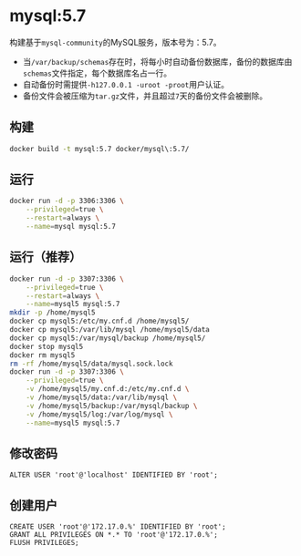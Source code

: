 # mysql:5.7

构建基于`mysql-community`的MySQL服务，版本号为：5.7。
- 当`/var/backup/schemas`存在时，将每小时自动备份数据库，备份的数据库由`schemas`文件指定，每个数据库名占一行。
- 自动备份时需提供`-h127.0.0.1 -uroot -proot`用户认证。
- 备份文件会被压缩为`tar.gz`文件，并且超过`7`天的备份文件会被删除。

## 构建
```bash
docker build -t mysql:5.7 docker/mysql\:5.7/
```

## 运行
```bash
docker run -d -p 3306:3306 \
    --privileged=true \
    --restart=always \
    --name=mysql mysql:5.7
```

## 运行（推荐）
```bash
docker run -d -p 3307:3306 \
    --privileged=true \
    --restart=always \
    --name=mysql5 mysql:5.7
mkdir -p /home/mysql5
docker cp mysql5:/etc/my.cnf.d /home/mysql5/
docker cp mysql5:/var/lib/mysql /home/mysql5/data
docker cp mysql5:/var/mysql/backup /home/mysql5/
docker stop mysql5
docker rm mysql5
rm -rf /home/mysql5/data/mysql.sock.lock
docker run -d -p 3307:3306 \
    --privileged=true \
    -v /home/mysql5/my.cnf.d:/etc/my.cnf.d \
    -v /home/mysql5/data:/var/lib/mysql \
    -v /home/mysql5/backup:/var/mysql/backup \
    -v /home/mysql5/log:/var/log/mysql \
    --name=mysql5 mysql:5.7
```

## 修改密码
```
ALTER USER 'root'@'localhost' IDENTIFIED BY 'root';
```

## 创建用户
```
CREATE USER 'root'@'172.17.0.%' IDENTIFIED BY 'root';
GRANT ALL PRIVILEGES ON *.* TO 'root'@'172.17.0.%';
FLUSH PRIVILEGES;
```